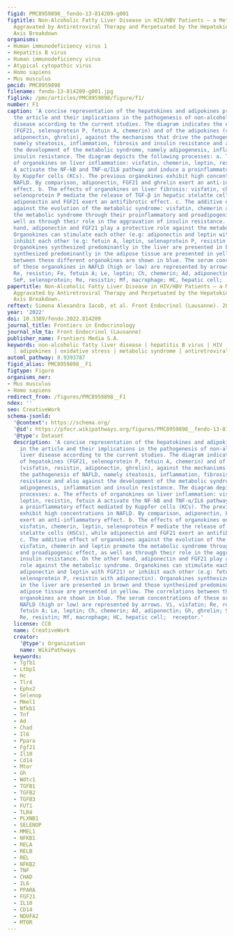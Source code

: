 ```yaml
---
figid: PMC8959898__fendo-13-814209-g001
figtitle: Non-Alcoholic Fatty Liver Disease in HIV/HBV Patients – a Metabolic Imbalance
  Aggravated by Antiretroviral Therapy and Perpetuated by the Hepatokine/Adipokine
  Axis Breakdown
organisms:
- Human immunodeficiency virus 1
- Hepatitis B virus
- Human immunodeficiency virus
- Atypical cytopathic virus
- Homo sapiens
- Mus musculus
pmcid: PMC8959898
filename: fendo-13-814209-g001.jpg
figlink: /pmc/articles/PMC8959898/figure/f1/
number: F1
caption: 'A concise representation of the hepatokines and adipokines presented in
  the article and their implications in the pathogenesis of non-alcoholic fatty liver
  disease according to the current studies. The diagram indicates the effect of hepatokines
  (FGF21, selenoprotein P, fetuin A, chemerin) and of the adipokines (visfatin, resistin,
  adiponectin, ghrelin), against the mechanisms that drive the pathogenesis of NAFLD,
  namely steatosis, inflammation, fibrosis and insulin resistance and also against
  the development of the metabolic syndrome, namely adipogenesis, inflammation and
  insulin resistance. The diagram depicts the following processes: a. The effects
  of organokines on liver inflammation: visfatin, chemerin, leptin, resistin, fetuin
  A activate the NF-kB and TNF-α/IL6 pathway and induce a proinflammatory effect mediated
  by Kuppfer cells (KCs). The previous organokines exhibit high concentrations in
  NAFLD. By comparison, adiponectin, FGF21 and ghrelin exert an anti-inflammatory
  effect. b. The effects of organokines on liver fibrosis: visfatin, chemerin, leptin,
  selenoprotein P mediate the release of TGF-β in hepatic stelatte cells (HSCs), while
  adiponectin and FGF21 exert an antifibrotic effect. c. The additive effect of organokines
  against the evolution of the metabolic syndrome: visfatin, chemerin and leptin promote
  the metabolic syndrome through their proinflammatory and proadipogenic effect, as
  well as through their role in the aggravation of insulin resistance. On the other
  hand, adiponectin and FGF21 play a protective role against the metabolic syndrome.
  Organokines can stimulate each other (e.g: adiponectin and leptin with FGF21) or
  inhibit each other (e.g: fetuin A, leptin, selenoprotein P, resistin with adiponectin).
  Organokines synthesized predominantly in the liver are presented in brown and those
  synthesized predominantly in the adipose tissue are presented in yellow. The correlations
  between these different organokines are shown in blue. The serum concentrations
  of these organokines in NAFLD (high or low) are represented by arrows. Vi, visfatin;
  Re, resistin; Fe, fetuin A; Le, leptin; Ch, chemerin; Ad, adiponectin; Gh, ghrelin;
  SeP, selenoprotein; Re, resistin; Mf, macrophage; HC, hepatic cell;  receptor.'
papertitle: Non-Alcoholic Fatty Liver Disease in HIV/HBV Patients – a Metabolic Imbalance
  Aggravated by Antiretroviral Therapy and Perpetuated by the Hepatokine/Adipokine
  Axis Breakdown.
reftext: Simona Alexandra Iacob, et al. Front Endocrinol (Lausanne). 2022;13:814209.
year: '2022'
doi: 10.3389/fendo.2022.814209
journal_title: Frontiers in Endocrinology
journal_nlm_ta: Front Endocrinol (Lausanne)
publisher_name: Frontiers Media S.A.
keywords: non-alcoholic fatty liver disease | hepatitis B virus | HIV | hepatokines
  | adipokines | oxidative stress | metabolic syndrome | antiretroviral treatment
automl_pathway: 0.9393787
figid_alias: PMC8959898__F1
figtype: Figure
organisms_ner:
- Mus musculus
- Homo sapiens
redirect_from: /figures/PMC8959898__F1
ndex: ''
seo: CreativeWork
schema-jsonld:
  '@context': https://schema.org/
  '@id': https://pfocr.wikipathways.org/figures/PMC8959898__fendo-13-814209-g001.html
  '@type': Dataset
  description: 'A concise representation of the hepatokines and adipokines presented
    in the article and their implications in the pathogenesis of non-alcoholic fatty
    liver disease according to the current studies. The diagram indicates the effect
    of hepatokines (FGF21, selenoprotein P, fetuin A, chemerin) and of the adipokines
    (visfatin, resistin, adiponectin, ghrelin), against the mechanisms that drive
    the pathogenesis of NAFLD, namely steatosis, inflammation, fibrosis and insulin
    resistance and also against the development of the metabolic syndrome, namely
    adipogenesis, inflammation and insulin resistance. The diagram depicts the following
    processes: a. The effects of organokines on liver inflammation: visfatin, chemerin,
    leptin, resistin, fetuin A activate the NF-kB and TNF-α/IL6 pathway and induce
    a proinflammatory effect mediated by Kuppfer cells (KCs). The previous organokines
    exhibit high concentrations in NAFLD. By comparison, adiponectin, FGF21 and ghrelin
    exert an anti-inflammatory effect. b. The effects of organokines on liver fibrosis:
    visfatin, chemerin, leptin, selenoprotein P mediate the release of TGF-β in hepatic
    stelatte cells (HSCs), while adiponectin and FGF21 exert an antifibrotic effect.
    c. The additive effect of organokines against the evolution of the metabolic syndrome:
    visfatin, chemerin and leptin promote the metabolic syndrome through their proinflammatory
    and proadipogenic effect, as well as through their role in the aggravation of
    insulin resistance. On the other hand, adiponectin and FGF21 play a protective
    role against the metabolic syndrome. Organokines can stimulate each other (e.g:
    adiponectin and leptin with FGF21) or inhibit each other (e.g: fetuin A, leptin,
    selenoprotein P, resistin with adiponectin). Organokines synthesized predominantly
    in the liver are presented in brown and those synthesized predominantly in the
    adipose tissue are presented in yellow. The correlations between these different
    organokines are shown in blue. The serum concentrations of these organokines in
    NAFLD (high or low) are represented by arrows. Vi, visfatin; Re, resistin; Fe,
    fetuin A; Le, leptin; Ch, chemerin; Ad, adiponectin; Gh, ghrelin; SeP, selenoprotein;
    Re, resistin; Mf, macrophage; HC, hepatic cell;  receptor.'
  license: CC0
  name: CreativeWork
  creator:
    '@type': Organization
    name: WikiPathways
  keywords:
  - Tgfb1
  - Ltbp1
  - Hc
  - Tlr4
  - Ephx2
  - Selenop
  - Mmel1
  - Nfkb1
  - Tnf
  - Ad
  - Chad
  - Il6
  - Ppara
  - Fgf21
  - Il10
  - Cd14
  - Mtor
  - Gh
  - Wdtc1
  - TGFB1
  - TGFB2
  - TGFB3
  - FUT1
  - TLR4
  - PLXNB1
  - SELENOP
  - MMEL1
  - NFKB1
  - RELA
  - RELB
  - REL
  - NFKB2
  - TNF
  - CHAD
  - IL6
  - PPARA
  - FGF21
  - IL10
  - CD14
  - NDUFA2
  - MTOR
---
```

